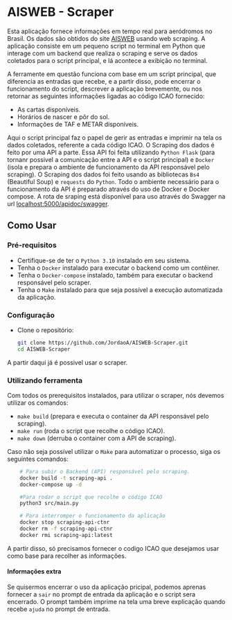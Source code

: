 # AISWEB - Scraper

Esta aplicação fornece informações em tempo real para aeródromos no Brasil. Os dados são obtidos do site [AISWEB](https://www.aisweb.aer.mil.br/) usando web scraping. A aplicação consiste em um pequeno script no terminal em Python que interage com um backend que realiza o scraping e serve os dados coletados para o script principal, e lá acontece a exibição no terminal.

A ferramente em questão funciona com base em um script principal, que diferencia as entradas que recebe, e a partir disso, pode encerrar o funcionamento do script, descrever a aplicação brevemente, ou nos retornar as seguintes informações ligadas ao código ICAO fornecido:
- As cartas disponíveis.
- Horários de nascer e pôr do sol.
- Informações de TAF e METAR disponíveis.

Aqui o script principal faz o papel de gerir as entradas e imprimir na tela os dados coletados, referente a cada código ICAO. O Scraping dos dados é feito por uma API a parte. Essa API foi feita utilizando `Python Flask` (para tornanr possivel a comunicação entre a API e o script principal) e `Docker` (isola e prepara o ambiente de funcionamento da API responsável pelo scraping). O Scraping dos dados foi feito usando as bibliotecas `Bs4` (Beautiful Soup) e `requests` do `Python`. Todo o ambiente necessário para o funcionamento da API é preparado através do uso de Docker e Docker compose.
A rota de sraping está disponível para uso através do Swagger na url [localhost:5000/apidoc/swagger](http://localhost:5000/apidoc/swagger).

## Como Usar

### Pré-requisitos

- Certifique-se de ter o `Python 3.10` instalado em seu sistema.
- Tenha o `Docker` instalado para executar o backend como um contêiner.
- Tenha o `Docker-compose` instalado, também para executar o backend responsável pelo scraper.
- Tenha o `Make` instalado para que seja possível a execução automatizada da aplicação. 

### Configuração

- Clone o repositório:

   ```bash
   git clone https://github.com/JordaoA/AISWEB-Scraper.git
   cd AISWEB-Scraper
   ```

A partir daqui já é possivel usar o scraper.

### Utilizando ferramenta

Com todos os prerequisitos instalados, para utilizar o scraper, nós devemos utilizar os comandos:
- `make build` (prepara e executa o container da API responsável pelo scraping).
- `make run` (roda o script que recolhe o código ICAO).
- `make down` (derruba o container com a API de scraping).

Caso não seja possível utilizar o `Make` para automatizar o processo, siga os seguintes comandos:


```bash
    # Para subir o Backend (API) responsável pelo scraping.
    docker build -t scraping-api .
	docker-compose up -d
```

```bash
    #Para rodar o script que recolhe o código ICAO
	python3 src/main.py
```
 
```bash
    # Para interromper o funcionamento da aplicação
	docker stop scraping-api-ctnr
	docker rm -f scraping-api-ctnr
	docker rmi scraping-api:latest
```

A partir disso, só precisamos fornecer o codigo ICAO que desejamos usar como base para recolher as informações.

#### Informações extra

Se quisermos encerrar o uso da aplicação pricipal, podemos aprenas fornecer a `sair` no prompt de entrada da aplicação e o script sera encerrado. O prompt também imprime na tela uma breve explicação quando recebe `ajuda` no prompt de entrada.
